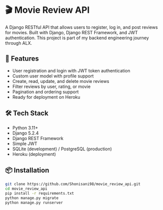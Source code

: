 # 🎬 Movie Review API

A Django RESTful API that allows users to register, log in, and post reviews for movies. Built with Django, Django REST Framework, and JWT authentication. This project is part of my backend engineering journey through ALX.

## 🚀 Features

- User registration and login with JWT token authentication
- Custom user model with profile support
- Create, read, update, and delete movie reviews
- Filter reviews by user, rating, or movie
- Pagination and ordering support
- Ready for deployment on Heroku

## 🛠️ Tech Stack

- Python 3.11+
- Django 5.2.4
- Django REST Framework
- Simple JWT
- SQLite (development) / PostgreSQL (production)
- Heroku (deployment)

## 📦 Installation

```bash
git clone https://github.com/Shonisani98/movie_review_api.git
cd movie_review_api
pip install -r requirements.txt
python manage.py migrate
python manage.py runserver
